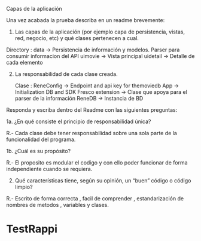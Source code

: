  Capas de la aplicación

Una vez acabada la prueba describa en un readme brevemente:

1. Las capas de la aplicación (por ejemplo capa de persistencia, vistas, red, negocio, etc) y qué clases pertenecen a cual.

 Directory :
 data -> Persistencia de información y modelos.
         Parser para consumir informacion del API
 uimovie  -> Vista principal
 uidetail -> Detalle de cada elemento


2. La responsabilidad de cada clase creada.

   Clase :
   ReneConfig -> Endpoint and api key for themoviedb
   App -> Initialization DB and SDK Fresco
   extension -> Clase que apoya para el parser de la información
   ReneDB -> Instancia de BD


Responda y escriba dentro del Readme con las siguientes preguntas:

1a. ¿En qué consiste el principio de responsabilidad única?

R.- Cada clase debe tener responsabilidad sobre una sola parte de la funcionalidad del programa.

1b. ¿Cuál es su propósito?

R.- El proposito es modular el codigo y con ello poder funcionar de forma independiente cuando se requiera.

2. Qué características tiene, según su opinión, un “buen” código o código limpio?

R.- Escrito de forma correcta , facil de comprender , estandarización de nombres de metodos , variables y clases.

# TestRappi
